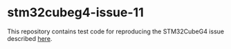 # stm32cubeg4-issue-11

This repository contains test code for reproducing the STM32CubeG4 issue described [here](https://github.com/STMicroelectronics/STM32CubeG4/issues/11).

